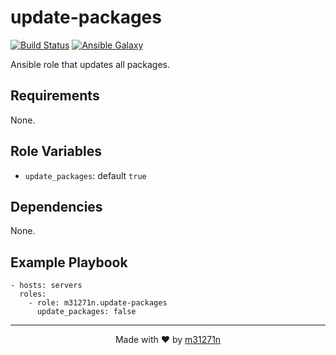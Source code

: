 # update-packages

[![Build Status](https://travis-ci.org/m31271n/ansible-role-update-packages.svg?branch=master)](https://travis-ci.org/m31271n/ansible-role-update-packages)
[![Ansible Galaxy](https://img.shields.io/badge/galaxy-m31271n.update-packages-blue.svg)](https://galaxy.ansible.com/m31271n/update-packages)

Ansible role that updates all packages.

## Requirements

None.

## Role Variables

+ `update_packages`: default `true`

## Dependencies

None.

## Example Playbook

```
- hosts: servers
  roles:
    - role: m31271n.update-packages
      update_packages: false
```

* * *

<p align="center">Made with ❤ by <a href="http://index.m31271n.com">m31271n</a></p>
